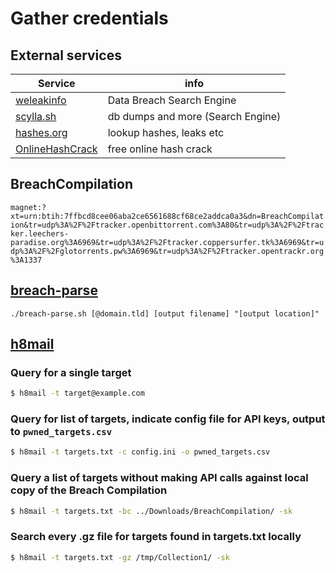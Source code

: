 # Gather credentials

## External services

| Service                                            | info                                     |
|----------------------------------------------------|------------------------------------------|
| [weleakinfo](https://weleakinfo.com)               | Data Breach Search Engine                |
| [scylla.sh](https://scylla.sh)                     | db dumps and more (Search Engine)        |
| [hashes.org](https://hashes.org)                   | lookup hashes, leaks etc                 |
| [OnlineHashCrack](https://www.onlinehashcrack.com) | free online hash crack                   |

## BreachCompilation

`magnet:?xt=urn:btih:7ffbcd8cee06aba2ce6561688cf68ce2addca0a3&dn=BreachCompilation&tr=udp%3A%2F%2Ftracker.openbittorrent.com%3A80&tr=udp%3A%2F%2Ftracker.leechers-paradise.org%3A6969&tr=udp%3A%2F%2Ftracker.coppersurfer.tk%3A6969&tr=udp%3A%2F%2Fglotorrents.pw%3A6969&tr=udp%3A%2F%2Ftracker.opentrackr.org%3A1337`

## [breach-parse](https://github.com/hmaverickadams/breach-parse)

`./breach-parse.sh [@domain.tld] [output filename] "[output location]"`

## [h8mail](https://github.com/khast3x/h8mail)

### Query for a single target

```bash
$ h8mail -t target@example.com
```

### Query for list of targets, indicate config file for API keys, output to `pwned_targets.csv`

```bash
$ h8mail -t targets.txt -c config.ini -o pwned_targets.csv
```

### Query a list of targets without making API calls against local copy of the Breach Compilation

```bash
$ h8mail -t targets.txt -bc ../Downloads/BreachCompilation/ -sk
```

### Search every .gz file for targets found in targets.txt locally

```bash
$ h8mail -t targets.txt -gz /tmp/Collection1/ -sk
```